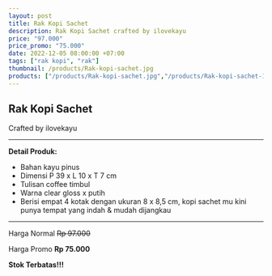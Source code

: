 ```yaml
---
layout: post
title: Rak Kopi Sachet
description: Rak Kopi Sachet crafted by ilovekayu
price: "97.000"
price_promo: "75.000"
date: 2022-12-05 08:00:00 +07:00
tags: ["rak kopi", "rak"]
thumbnail: /products/Rak-kopi-sachet.jpg
products: ["/products/Rak-kopi-sachet.jpg","/products/Rak-kopi-sachet-1.jpg","/products/Rak-kopi-sachet-2.jpg","/products/Rak-kopi-sachet-3.jpg"]
---
```


## Rak Kopi Sachet ##

Crafted by ilovekayu

---

**Detail Produk:**

* Bahan kayu pinus
* Dimensi P 39 x L 10 x T 7 cm
* Tulisan coffee timbul
* Warna clear gloss x putih
* Berisi empat 4 kotak dengan ukuran 8 x 8,5 cm, kopi sachet mu kini punya tempat yang indah & mudah dijangkau 

---

Harga Normal ~~Rp 97.000~~

Harga Promo **Rp 75.000**

**Stok Terbatas!!!**

